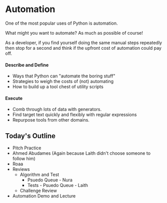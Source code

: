 # Automation

One of the most popular uses of Python is automation.

What might you want to automate? As much as possible of course!

As a developer, if you find yourself doing the same manual steps repeatedly then stop for a second and think if the upfront cost of automation could pay off.

#### Describe and Define

- Ways that Python can "automate the boring stuff"
- Strategies to weigh the costs of (not) automating
- How to build up a tool chest of utility scripts

#### Execute

- Comb through lots of data with generators.
- Find target text quickly and flexibly with regular expressions
- Repurpose tools from other domains.

## Today's Outline

- Pitch Practice
 - Ahmed Abudames (Again because Laith didn't choose someone to follow him)
 - Roaa
- Reviews
    - Algorithm and Test
        - Psuedo Queue - Nura
        - Tests - Psuedo Queue - Laith
    - Challenge Review
- Automation Demo and Lecture
